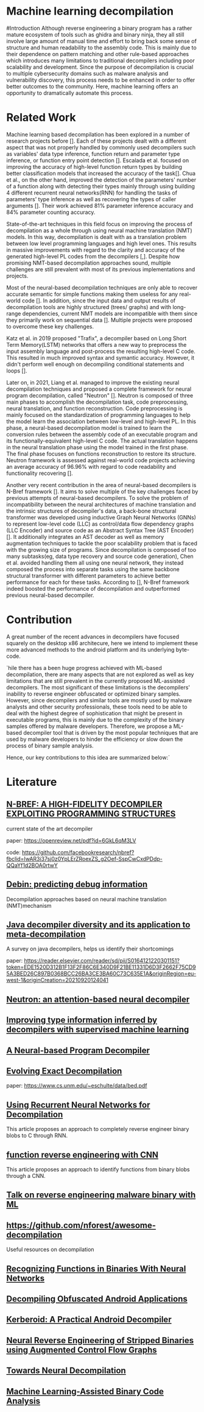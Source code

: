 # Machine learning decompilation

#Introduction
Although reverse engineering a binary program has a rather mature ecosystem of tools such as ghidra and binary ninja, they all still involve large amount of manual time and effort to bring back some sense of structure and human readability to the assembly code. This is mainly due to their dependence on pattern matching and other rule-based approaches which introduces many limitations to traditional decompilers including poor scalability and development. Since the purpose of decompilation is crucial to multiple cybersecurity domains such as malware analysis and vulnerability discovery, this process needs to be enhanced in order to offer better outcomes to the community.
Here, machine learning offers an opportunity to dramatically automate this process.


# Related Work
Machine learning based decompilation has been explored in a number of research projects before []. Each of these projects dealt with a different aspect that was not properly handled by commonly used decompilers such as variables' data type inference, function return and parameter type inference, or function entry point detection []. Escalada et al. focused on improving the accuracy of high-level function return types by building better classification models that increased the accuracy of the task[]. Chua et al., on the other hand, improved the detection of the parameters' number of a function along with detecting their types mainly through using building 4 different recurrent neural networks(RNN) for handling the tasks of parameters' type inference as well as recovering the types of caller arguments []. Their work achieved 81% parameter inference accuracy and 84% parameter counting accuracy. 

State-of-the-art techniques in this field focus on improving the process of decompilation as a whole through using neural machine translation (NMT) models. In this way, decompilation is dealt with as a translation problem between low level programming languages and high level ones. This results in massive improvements with regard to the clarity and accuracy of the generated high-level PL codes from the decompilers [,]. Despite how promising NMT-based decompilation approaches sound, multiple challenges are still prevalent with most of its previous implementations and projects.  

Most of the neural-based decompilation techniques are only able to recover accurate semantic for simple functions making them useless for any real-world code []. In addition, since the input data and output results of decompilation tools are highly structured (trees/ graphs) and with long-range dependencies, current NMT models are incompatible with them since they primarily work on sequential data []. Multiple projects were proposed to overcome these key challenges.

Katz et al. in 2019 proposed "Trafix", a decompiler based on Long Short Term Memory(LSTM) networks that offers a new way to preprocess the input assembly language and post-process the resulting high-level C code. This resulted in much improved syntax and symantic accuracy. However, it didn't perform well enough on decompiling conditional statements and loops [].


Later on, in 2021, Liang et al. managed to improve the existing neural decompilation techniques and proposed a complete framework for neural program decompilation, called "Neutron" []. Neutron is composed of three main phases to accomplish the decompilation task, code preprocessing, neural translation, and function reconstruction. Code preprocessing is mainly focused on the standardization of programming languages to help the model learn the association between low-level and high-level PL. In this phase, a neural-based decompilation model is trained to learn the conversion rules between the assembly code of an executable program and its functionally-equivalent high-level C code.  The actual translation happens in the neural translation phase using the model trained in the first phase. The final phase focuses on functions reconstruction to restore its structure. Neutron framework is assessed against real-world code projects achieving an average accuracy of 96.96% with regard to code readability and functionality recovering [].


Another very recent contribution in the area of neural-based decompilers is N-Bref framework []. It aims to solve multiple of the key challenges faced by previous attempts of neural-based decompilers. To solve the problem of incompatibility between the neural architectures of machine translation and the intrinsic structures of decompiler's data, a back-bone structural transformer was developed using inductive Graph Neural Networks (GNNs) to represent low-level code (LLC) as control/data flow dependency graphs (LLC Encoder) and source code as an Abstract Syntax Tree (AST Encoder) []. It additionally integrates an AST decoder as well as memory augmentation techniques to tackle the poor scalability problem that is faced with the growing size of programs. Since decompilation is composed of too many subtasks(eg, data type recovery and source code generation), Chen et al. avoided handling them all using one neural network, they instead composed the process into separate tasks using the same backbone structural transformer with different parameters to achieve better performance for each for these tasks. According to [], N-Bref framework indeed boosted the performance of decompilation and outperformed previous neural-based decompiler. 


# Contribution
A great number of the recent advances in decompilers have focused squarely on the desktop x86 architecure, here we intend to implement these more advanced methods to the android platform and its underlying byte-code.

`hile there has a been huge progress achieved with ML-based decompilation, there are many aspects that are not explored as well as key limitations that are still prevalent in the currently proposed ML-assisted decompilers. The most significant of these limitations is the decompilers' inability to reverse engineer obfuscated or optimized binary samples. However, since decompilers and similar tools are mostly used by malware analysts and other security professionals, these tools need to be able to deal with the highest degree of sophistication that might be present in executable programs, this is mainly due to the complexity of the binary samples offered by malware developers. Therefore, we propose a ML-based decompiler tool that is driven by the most popular techniques that are used by malware developers to hinder the efficiency or slow down the process of binary sample analysis.

Hence, our key contributions to this idea are summarized below:`

# Literature
## [N-BREF: A HIGH-FIDELITY DECOMPILER EXPLOITING PROGRAMMING STRUCTURES](https://ai.facebook.com/blog/introducing-n-bref-a-neural-based-decompiler-framework/)

current state of the art decompiler

paper: https://openreview.net/pdf?id=6GkL6qM3LV

code: https://github.com/facebookresearch/nbref?fbclid=IwAR3i37sj0z0YpLErZRoexZS_g2Oef-SspCwCxdPDdp-QQaYf1d2BOA0rtwY

## [Debin: predicting debug information](https://files.sri.inf.ethz.ch/website/papers/ccs18-debin.pdf)

Decompilation approaches based on neural machine translation (NMT)mechanism

## [Java decompiler diversity and its application to meta-decompilation](https://www.sciencedirect.com/science/article/abs/pii/S0164121220301151)

A survey on java decompilers, helps us identify their shortcomings

paper: https://reader.elsevier.com/reader/sd/pii/S0164121220301151?token=EDE1520D312B1F13F2F86C6E340D9F21BE11331D6D3F2662F75CD95A3BED26C897B0368BCC26BA3CE3BA60C73C635E1A&originRegion=eu-west-1&originCreation=20210920124041

## [Neutron: an attention-based neural decompiler](https://link.springer.com/content/pdf/10.1186/s42400-021-00070-0.pdf)

## [Improving type information inferred by decompilers with supervised machine learning](https://arxiv.org/pdf/2101.08116.pdf)

## [A Neural-based Program Decompiler](https://arxiv.org/pdf/1906.12029.pdf)

## [Evolving Exact Decompilation](http://storm-country.com/blog/evo-deco)

paper: https://www.cs.unm.edu/~eschulte/data/bed.pdf

## [Using Recurrent Neural Networks for Decompilation](https://www.cs.unm.edu/~eschulte/data/katz-saner-2018-preprint.pdf)

This article proposes an approach to completely reverse engineer binary blobs to C through RNN.

## [function reverse engineering with CNN](https://towardsdatascience.com/cnn-for-reverse-engineering-an-approach-for-function-identification-1c6af88bca43)

This article proposes an approach to identify functions from binary blobs through a CNN.

## [Talk on reverse engineering malware binary with ML](https://www.blackhat.com/docs/us-15/materials/us-15-Davis-Deep-Learning-On-Disassembly.pdf)

## https://github.com/nforest/awesome-decompilation

Useful resources on decompilation

## [Recognizing Functions in Binaries With Neural Networks](https://people.eecs.berkeley.edu/~dawnsong/papers/Recognizing%20functions%20in%20binaries%20with%20neural%20networks_augsut%202015.pdf)

## [Decompiling Obfuscated Android Applications](https://www.guardsquare.com/blog/decompiling-obfuscated-android-applications)

## [Kerberoid: A Practical Android Decompiler](https://seclab.skku.edu/wp-content/uploads/2019/11/p2557-jang.pdf)

## [Neural Reverse Engineering of Stripped Binaries using Augmented Control Flow Graphs](https://arxiv.org/pdf/1902.09122.pdf)

## [Towards Neural Decompilation](https://arxiv.org/pdf/1905.08325.pdf)

## [Machine Learning-Assisted Binary Code Analysis](http://pages.cs.wisc.edu/~jerryzhu/pub/nips07-abs.pdf)
